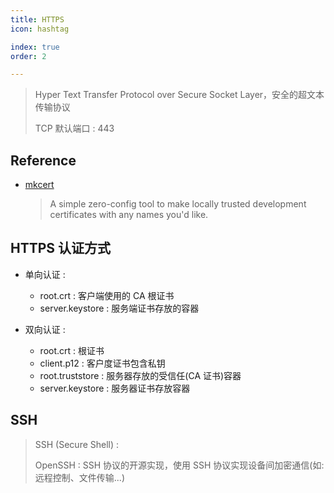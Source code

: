 ```yaml
---
title: HTTPS
icon: hashtag

index: true
order: 2

---
```


<!-- more -->

> Hyper Text Transfer Protocol over Secure Socket Layer，安全的超文本传输协议
> 
> TCP 默认端口 : 443

## Reference

- [mkcert](https://github.com/FiloSottile/mkcert)
    > A simple zero-config tool to make locally trusted development certificates with any names you'd like.

## HTTPS 认证方式

- 单向认证 : 
    * root.crt : 客户端使用的 CA 根证书
    * server.keystore : 服务端证书存放的容器

- 双向认证 : 
    * root.crt : 根证书
    * client.p12 : 客户度证书包含私钥
    * root.truststore : 服务器存放的受信任(CA 证书)容器
    * server.keystore : 服务器证书存放容器


## SSH
> SSH (Secure Shell) :
> 
> OpenSSH : SSH 协议的开源实现，使用 SSH 协议实现设备间加密通信(如: 远程控制、文件传输...)

